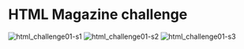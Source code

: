 # HTML Magazine challenge


![html_challenge01-s1](https://github.com/user-attachments/assets/907abfbc-c85f-4b93-81cb-e8d8ce9c79c8)
![html_challenge01-s2](https://github.com/user-attachments/assets/b5ac937f-dc12-45e4-acbc-f53716da4bfd)
![html_challenge01-s3](https://github.com/user-attachments/assets/26027008-8a33-4673-8093-cf514687bd5c)
